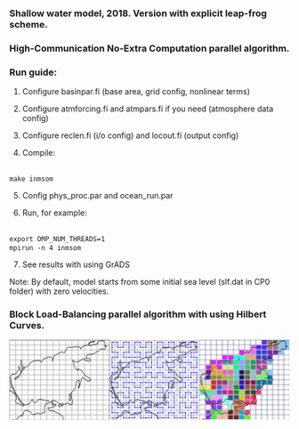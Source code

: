 ### Shallow water model, 2018. Version with explicit leap-frog scheme.
### High-Communication No-Extra Computation parallel algorithm.

### Run guide:

1. Configure basinpar.fi (base area, grid config, nonlinear terms)

2. Configure atmforcing.fi and atmpars.fi if you need (atmosphere data config)

3. Configure reclen.fi (i/o config) and locout.fi (output config)

4. Compile: 
```

make inmsom
```

5. Config phys_proc.par and ocean_run.par

6. Run, for example: 
```

export OMP_NUM_THREADS=1
mpirun -n 4 inmsom
```

7. See results with using GrADS

Note:
By default, model starts from some initial sea level (slf.dat in CP0 folder) with zero velocities. 

### Block Load-Balancing parallel algorithm with using Hilbert Curves.

![alt text](https://raw.githubusercontent.com/Andrcraft9/inmsom-elfs_sw/blockmpi/fullLBalg.png)
